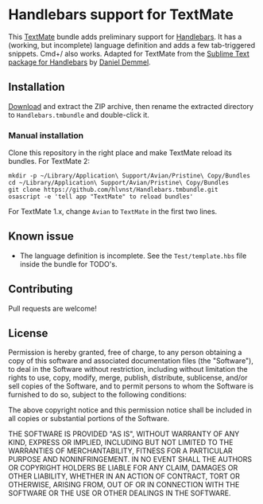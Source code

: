 # Handlebars support for TextMate
This [TextMate][] bundle adds preliminary support for [Handlebars][]. It has a (working, but incomplete) language definition and adds a few tab-triggered snippets. Cmd+/ also works. Adapted for TextMate from the [Sublime Text package for Handlebars][st] by [Daniel Demmel][dd].

[textmate]:https://macromates.com/
[handlebars]:http://handlebarsjs.com/
[st]:https://github.com/daaain/Handlebars
[dd]:http://danieldemmel.me/

## Installation
[Download][] and extract the ZIP archive, then rename the extracted directory to `Handlebars.tmbundle` and double-click it.

[download]:https://github.com/hlvnst/handlebars.tmbundle/archive/master.zip

### Manual installation
Clone this repository in the right place and make TextMate reload its bundles. For TextMate 2:

    mkdir -p ~/Library/Application\ Support/Avian/Pristine\ Copy/Bundles
    cd ~/Library/Application\ Support/Avian/Pristine\ Copy/Bundles
    git clone https://github.com/hlvnst/Handlebars.tmbundle.git
    osascript -e 'tell app "TextMate" to reload bundles'

For TextMate 1.x, change `Avian` to `TextMate` in the first two lines.

## Known issue
* The language definition is incomplete. See the `Test/template.hbs` file inside the bundle for TODO's.

## Contributing
Pull requests are welcome!

## License
Permission is hereby granted, free of charge, to any person obtaining a copy
of this software and associated documentation files (the "Software"), to deal
in the Software without restriction, including without limitation the rights
to use, copy, modify, merge, publish, distribute, sublicense, and/or sell
copies of the Software, and to permit persons to whom the Software is
furnished to do so, subject to the following conditions:

The above copyright notice and this permission notice shall be included in
all copies or substantial portions of the Software.

THE SOFTWARE IS PROVIDED "AS IS", WITHOUT WARRANTY OF ANY KIND, EXPRESS OR
IMPLIED, INCLUDING BUT NOT LIMITED TO THE WARRANTIES OF MERCHANTABILITY,
FITNESS FOR A PARTICULAR PURPOSE AND NONINFRINGEMENT. IN NO EVENT SHALL THE
AUTHORS OR COPYRIGHT HOLDERS BE LIABLE FOR ANY CLAIM, DAMAGES OR OTHER
LIABILITY, WHETHER IN AN ACTION OF CONTRACT, TORT OR OTHERWISE, ARISING FROM,
OUT OF OR IN CONNECTION WITH THE SOFTWARE OR THE USE OR OTHER DEALINGS IN
THE SOFTWARE.
